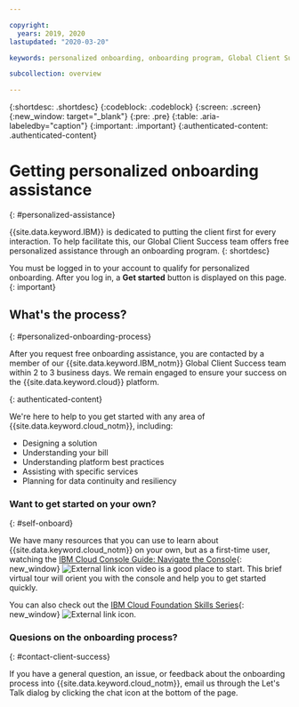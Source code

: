 ```yaml
---

copyright:
  years: 2019, 2020
lastupdated: "2020-03-20"

keywords: personalized onboarding, onboarding program, Global Client Success, getting started, how to, get help, new user, first time, personal, dedicated assistance, cloud onboarding, account setup, first time, how to use cloud, new to cloud, initial setup, sales, direct assignment, onboard, ready to start, help, initial deployment 

subcollection: overview

---
```


{:shortdesc: .shortdesc}
{:codeblock: .codeblock}
{:screen: .screen}
{:new_window: target="_blank"}
{:pre: .pre}
{:table: .aria-labeledby="caption"}
{:important: .important}
{:authenticated-content: .authenticated-content}

# Getting personalized onboarding assistance
{: #personalized-assistance}

{{site.data.keyword.IBM}} is dedicated to putting the client first for every interaction. To help facilitate this, our Global Client Success team offers free personalized assistance through an onboarding program.
{: shortdesc}

You must be logged in to your account to qualify for personalized onboarding. After you log in, a **Get started** button is displayed on this page. 
{: important}

## What's the process?
{: #personalized-onboarding-process}

After you request free onboarding assistance, you are contacted by a member of our {{site.data.keyword.IBM_notm}} Global Client Success team within 2 to 3 business days. We remain engaged to ensure your success on the {{site.data.keyword.cloud}} platform. 

<div class="onboarding-ub">
  <div class="ub-widget" style="display: flex;">
    <div ub-in-page="5cbe76490f72eb04484f31e8"></div>
  </div>
</div>
{: authenticated-content}

We're here to help to you get started with any area of {{site.data.keyword.cloud_notm}}, including: 
* Designing a solution 
* Understanding your bill
* Understanding platform best practices  
* Assisting with specific services 
* Planning for data continuity and resiliency

### Want to get started on your own?
{: #self-onboard}

We have many resources that you can use to learn about {{site.data.keyword.cloud_notm}} on your own, but as a first-time user, watching the [IBM Cloud Console Guide: Navigate the Console](https://www.youtube.com/watch?v=f1Mq33EYgbY&feature=youtu.be){: new_window} ![External link icon](../icons/launch-glyph.svg "External link icon") video is a good place to start. This brief virtual tour will orient you with the console and help you to get started quickly. 

You can also check out the [IBM Cloud Foundation Skills Series](https://www.youtube.com/playlist?list=PLmesOgYt3nKCfsXqx-A5k1bP7t146U4rz){: new_window} ![External link icon](../icons/launch-glyph.svg "External link icon").

### Quesions on the onboarding process?
{: #contact-client-success}

If you have a general question, an issue, or feedback about the onboarding process into {{site.data.keyword.cloud_notm}}, email us through the Let's Talk dialog by clicking the chat icon at the bottom of the page. 

